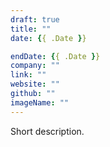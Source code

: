 ```yaml
---
draft: true
title: ""
date: {{ .Date }}

endDate: {{ .Date }}
company: ""
link: ""
website: ""
github: ""
imageName: ""
---
```

Short description.
